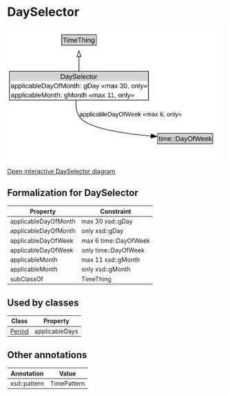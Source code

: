 # DaySelector

![DaySelector Diagram](../diagrams/DaySelector.svg)

<a href="../../diagrams/DaySelector.svg">Open interactive DaySelector diagram</a>

## Formalization for DaySelector

| Property | Constraint |
|----------|------------|
| applicableDayOfMonth | max 30 xsd::gDay |
| applicableDayOfMonth | only xsd::gDay |
| applicableDayOfWeek | max 6 time::DayOfWeek |
| applicableDayOfWeek | only time::DayOfWeek |
| applicableMonth | max 11 xsd::gMonth |
| applicableMonth | only xsd::gMonth |
| subClassOf | TimeThing |

## Used by classes

| Class | Property |
|-------|----------|
| [Period](Period.md) | applicableDays |

## Other annotations

| Annotation | Value |
|------------|-------|
| xsd::pattern | TimePattern |

